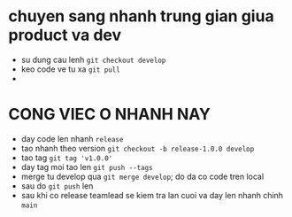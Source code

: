 # chuyen sang nhanh trung gian giua product va dev

- su dung cau lenh `git checkout develop`
- keo code ve tu xa `git pull`
-

# CONG VIEC O NHANH NAY

- day code len nhanh `release`
- tao nhanh theo version `git checkout -b release-1.0.0 develop`
- tao tag `git tag 'v1.0.0'`
- day tag moi tao len `git push --tags`
- merge tu develop qua `git merge develop`; do da co code tren local
- sau do `git push` len
- sau khi co release teamlead se kiem tra lan cuoi va day len nhanh chinh `main`

